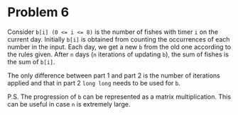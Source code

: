 # Problem 6

Consider `b[i] (0 <= i <= 8)` is the number of fishes with timer `i` on the current day. Initially `b[i]` is obtained from counting the occurrences of each number in the input. Each day, we get a new `b` from the old one according to the rules given. After `n` days (`n` iterations of updating `b`), the sum of fishes is the sum of `b[i]`.

The only difference between part 1 and part 2 is the number of iterations applied and that in part 2 `long long` needs to be used for `b`.

P.S. The progression of `b` can be represented as a matrix multiplication. This can be useful in case `n` is extremely large.